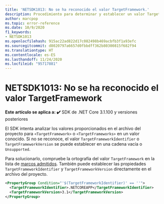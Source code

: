 ```yaml
---
title: 'NETSDK1013: No se ha reconocido el valor TargetFramework.'
description: Procedimiento para determinar y establecer un valor TargetFramework válido
author: marcpop
ms.topic: error-reference
ms.date: 10/9/2020
f1_keywords:
- NETSDK1013
ms.openlocfilehash: 915ac22ad822d17c082498b469acbfb3f1a93efc
ms.sourcegitcommit: d8020797a6657d0fbbdff362b80300815f682f94
ms.translationtype: HT
ms.contentlocale: es-ES
ms.lasthandoff: 11/24/2020
ms.locfileid: "95717881"
---
```

# <a name="netsdk1013-the-targetframework-value-was-not-recognized"></a>NETSDK1013: No se ha reconocido el valor TargetFramework

**Este artículo se aplica a: ✔️** SDK de .NET Core 3.1.100 y versiones posteriores

El SDK intenta analizar los valores proporcionados en el archivo del proyecto para `<TargetFramework>` o `<TargetFrameworks>` en un valor conocido.  Si no se reconoce, el valor `TargetFrameworkIdentifier` o `TargetFrameworkVersion` se puede establecer en una cadena vacía o `Unsupported`.

Para solucionarlo, compruebe la ortografía del valor `TargetFramework` en la lista de [marcos admitidos](../../../standard/frameworks.md).
También puede establecer las propiedades `TargetFrameworkIdentifier` y `TargetFrameworkVersion` directamente en el archivo del proyecto.

```xml
<PropertyGroup Condition="'$(TargetFrameworkIdentifier)' == ''">
  <TargetFrameworkIdentifier>.NETCOREAPP</TargetFrameworkIdentifier>
  <TargetFrameworkVersion>3.1</TargetFrameworkVersion>
</PropertyGroup>
```
